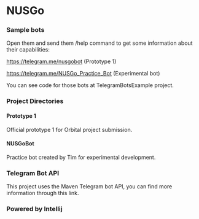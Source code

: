 # NUSGo

### Sample bots
Open them and send them /help command to get some information about their capabilities:

https://telegram.me/nusgobot (Prototype 1)

https://telegram.me/NUSGo_Practice_Bot (Experimental bot)

You can see code for those bots at TelegramBotsExample project.

### Project Directories
#### Prototype 1
Official prototype 1 for Orbital project submission.
#### NUSGoBot
Practice bot created by Tim for experimental development.

### Telegram Bot API
This project uses the Maven Telegram bot API, you can find more information through this link.

### Powered by Intellij
